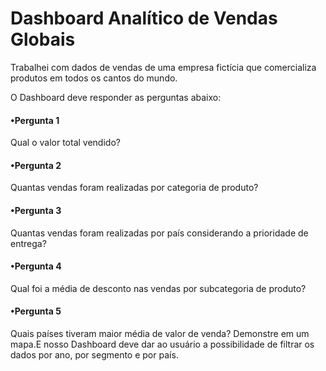 # Dashboard Analítico de Vendas Globais
Trabalhei com dados de vendas de uma empresa fictícia que comercializa produtos em todos os cantos do mundo.

O Dashboard deve responder as perguntas abaixo:

#### •Pergunta 1 
Qual o valor total vendido?

#### •Pergunta 2 
Quantas vendas foram realizadas por categoria de produto?

#### •Pergunta 3 
Quantas vendas foram realizadas por país considerando a prioridade de entrega?

#### •Pergunta 4 
Qual foi a média de desconto nas vendas por subcategoria de produto?

#### •Pergunta 5 
Quais países tiveram maior média de valor de venda? Demonstre em um mapa.E nosso Dashboard deve dar ao usuário a possibilidade de filtrar os dados por ano, por segmento e por país.
